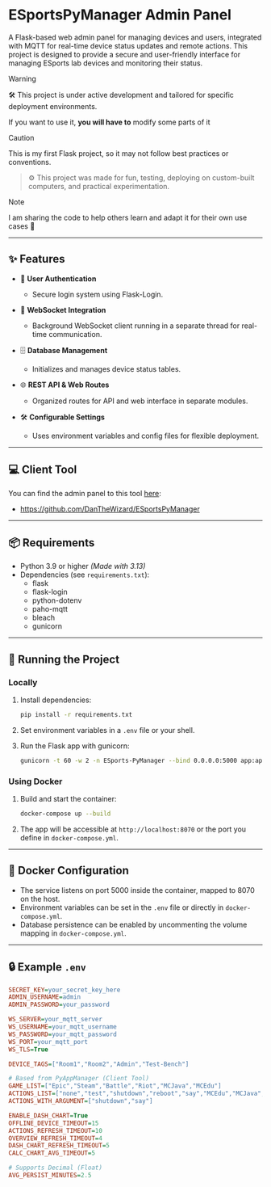 # ESportsPyManager Admin Panel

A Flask-based web admin panel for managing devices and users, integrated with MQTT for real-time device status updates and remote actions. This project is designed to provide a secure and user-friendly interface for managing ESports lab devices and monitoring their status.

> [!Warning]
> 🛠️ This project is under active development and tailored for specific deployment environments.
>
> If you want to use it, **you will have to** modify some parts of it

> [!CAUTION]
> This is my first Flask project, so it may not follow best practices or conventions.

> ⚙️ This project was made for fun, testing, deploying on custom-built computers, and practical experimentation.

> [!NOTE]  
> I am sharing the code to help others learn and adapt it for their own use cases 🙂

---

## ✨ Features

- 🔐 **User Authentication**
  - Secure login system using Flask-Login.
  
- 🔄 **WebSocket Integration**
  - Background WebSocket client running in a separate thread for real-time communication.
  
- 🗄️ **Database Management**
  - Initializes and manages device status tables.
  
- 🌐 **REST API & Web Routes**
  - Organized routes for API and web interface in separate modules.
  
- 🛠️ **Configurable Settings**
  - Uses environment variables and config files for flexible deployment.

---

## 💻 Client Tool
You can find the admin panel to this tool [here](https://github.com/DanTheWizard/ESportsPyManager):
- https://github.com/DanTheWizard/ESportsPyManager

---

## 📦 Requirements

- Python 3.9 or higher _(Made with 3.13)_
- Dependencies (see `requirements.txt`):
  - flask
  - flask-login
  - python-dotenv
  - paho-mqtt
  - bleach
  - gunicorn

---

## 🚀 Running the Project

### Locally

1. Install dependencies:
   ```bash
   pip install -r requirements.txt
   ```

2. Set environment variables in a `.env` file or your shell.

3. Run the Flask app with gunicorn:
   ```bash
   gunicorn -t 60 -w 2 -n ESports-PyManager --bind 0.0.0.0:5000 app:app
   ```

### Using Docker

1. Build and start the container:
   ```bash
   docker-compose up --build
   ```

2. The app will be accessible at `http://localhost:8070` or the port you define in `docker-compose.yml`.

---

## 🔧 Docker Configuration

- The service listens on port 5000 inside the container, mapped to 8070 on the host.
- Environment variables can be set in the `.env` file or directly in `docker-compose.yml`.
- Database persistence can be enabled by uncommenting the volume mapping in `docker-compose.yml`.

---

## 🔒 Example `.env`

```ini
SECRET_KEY=your_secret_key_here
ADMIN_USERNAME=admin
ADMIN_PASSWORD=your_password

WS_SERVER=your_mqtt_server
WS_USERNAME=your_mqtt_username
WS_PASSWORD=your_mqtt_password
WS_PORT=your_mqtt_port
WS_TLS=True

DEVICE_TAGS=["Room1","Room2","Admin","Test-Bench"]

# Based from PyAppManager (Client Tool)
GAME_LIST=["Epic","Steam","Battle","Riot","MCJava","MCEdu"]
ACTIONS_LIST=["none","test","shutdown","reboot","say","MCEdu","MCJava","ID"]
ACTIONS_WITH_ARGUMENT=["shutdown","say"]

ENABLE_DASH_CHART=True
OFFLINE_DEVICE_TIMEOUT=15
ACTIONS_REFRESH_TIMEOUT=10
OVERVIEW_REFRESH_TIMEOUT=4
DASH_CHART_REFRESH_TIMEOUT=5
CALC_CHART_AVG_TIMEOUT=5

# Supports Decimal (Float)
AVG_PERSIST_MINUTES=2.5
```

